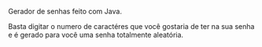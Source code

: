 Gerador de senhas feito com Java. 

Basta digitar o numero de caractéres que você gostaria de ter na sua senha e é gerado para você uma senha totalmente aleatória. 
